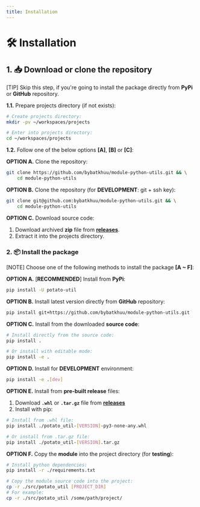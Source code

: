 ```yaml
---
title: Installation
---
```


# 🛠 Installation

## 1. 📥 Download or clone the repository

[TIP] Skip this step, if you're going to install the package directly from **PyPi** or **GitHub** repository.

**1.1.** Prepare projects directory (if not exists):

```sh
# Create projects directory:
mkdir -pv ~/workspaces/projects

# Enter into projects directory:
cd ~/workspaces/projects
```

**1.2.** Follow one of the below options **[A]**, **[B]** or **[C]**:

**OPTION A.** Clone the repository:

```sh
git clone https://github.com/bybatkhuu/module-python-utils.git && \
    cd module-python-utils
```

**OPTION B.** Clone the repository (for **DEVELOPMENT**: git + ssh key):

```sh
git clone git@github.com:bybatkhuu/module-python-utils.git && \
    cd module-python-utils
```

**OPTION C.** Download source code:

1. Download archived **zip** file from [**releases**](https://github.com/bybatkhuu/module-python-utils/releases).
2. Extract it into the projects directory.

### 2. 📦 Install the package

[NOTE] Choose one of the following methods to install the package **[A ~ F]**:

**OPTION A.** [**RECOMMENDED**] Install from **PyPi**:

```sh
pip install -U potato-util
```

**OPTION B.** Install latest version directly from **GitHub** repository:

```sh
pip install git+https://github.com/bybatkhuu/module-python-utils.git
```

**OPTION C.** Install from the downloaded **source code**:

```sh
# Install directly from the source code:
pip install .

# Or install with editable mode:
pip install -e .
```

**OPTION D.** Install for **DEVELOPMENT** environment:

```sh
pip install -e .[dev]
```

**OPTION E.** Install from **pre-built release** files:

1. Download **`.whl`** or **`.tar.gz`** file from [**releases**](https://github.com/bybatkhuu/module-python-utils/releases)
2. Install with pip:

```sh
# Install from .whl file:
pip install ./potato_util-[VERSION]-py3-none-any.whl

# Or install from .tar.gz file:
pip install ./potato_util-[VERSION].tar.gz
```

**OPTION F.** Copy the **module** into the project directory (for **testing**):

```sh
# Install python dependencies:
pip install -r ./requirements.txt

# Copy the module source code into the project:
cp -r ./src/potato_util [PROJECT_DIR]
# For example:
cp -r ./src/potato_util /some/path/project/
```
